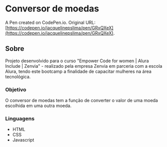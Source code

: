 # Conversor de moedas

A Pen created on CodePen.io. Original URL: [https://codepen.io/jacquelinepslima/pen/GRxQXeX](https://codepen.io/jacquelinepslima/pen/GRxQXeX).

## Sobre
Projeto desenvolvido para o curso "Empower Code for women | Alura Include | Zenvia" - realizado pela empresa Zenvia em parceria com a escola Alura, tendo este bootcamp a finalidade de capacitar mulheres na área tecnológica.

### Objetivo
O conversor de moedas tem a função de converter o valor de uma moeda escolhida em uma outra moeda.

### Linguagens
- HTML
- CSS
- Javascript

